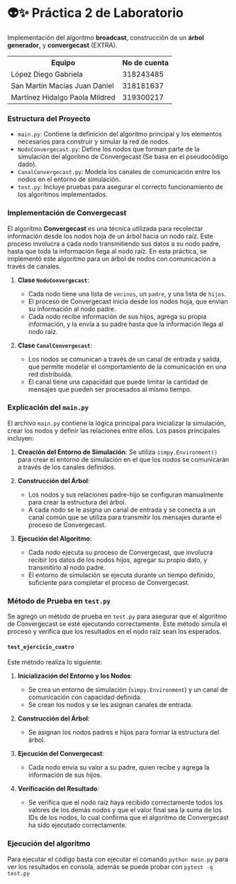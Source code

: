 # 👽✨ Práctica 2 de Laboratorio

Implementación del algoritmo **broadcast**, construcción de un **árbol generador**, y **convergecast** (EXTRA).

<table>
    <tr>
        <th>Equipo</th>
        <th>No de cuenta</th>
    </tr>
    <tr>
        <td>López Diego Gabriela</td>
        <td>318243485</td>
    </tr>
    <tr>
        <td>San Martín Macías Juan Daniel</td>
        <td>318181637</td>
    </tr>
    <tr>
        <td>Martínez Hidalgo Paola Mildred</td>
        <td>319300217</td>
    </tr>
</table>

### Estructura del Proyecto

- `main.py`: Contiene la definición del algoritmo principal y los elementos necesarios para construir y simular la red de nodos.
- `NodoConvergecast.py`: Define los nodos que forman parte de la simulación del algoritmo de Convergecast (Se basa en el pseudocódigo dado).
- `CanalConvergecast.py`: Modela los canales de comunicación entre los nodos en el entorno de simulación.
- `test.py`: Incluye pruebas para asegurar el correcto funcionamiento de los algoritmos implementados.

### Implementación de Convergecast

El algoritmo **Convergecast** es una técnica utilizada para recolectar información desde los nodos hoja de un árbol hacia un nodo raíz. Este proceso involucra a cada nodo transmitiendo sus datos a su nodo padre, hasta que toda la información llega al nodo raíz. En esta práctica, se implementó este algoritmo para un árbol de nodos con comunicación a través de canales.

1. **Clase `NodoConvergecast`**:
   - Cada nodo tiene una lista de `vecinos`, un `padre`, y una lista de `hijos`.
   - El proceso de Convergecast inicia desde los nodos hoja, que envían su información al nodo padre.
   - Cada nodo recibe información de sus hijos, agrega su propia información, y la envía a su padre hasta que la información llega al nodo raíz.

2. **Clase `CanalConvergecast`**:
   - Los nodos se comunican a través de un canal de entrada y salida, que permite modelar el comportamiento de la comunicación en una red distribuida.
   - El canal tiene una capacidad que puede limitar la cantidad de mensajes que pueden ser procesados al mismo tiempo.

### Explicación del `main.py`

El archivo `main.py` contiene la lógica principal para inicializar la simulación, crear los nodos y definir las relaciones entre ellos. Los pasos principales incluyen:

1. **Creación del Entorno de Simulación**:
   Se utiliza `simpy.Environment()` para crear el entorno de simulación en el que los nodos se comunicarán a través de los canales definidos.

2. **Construcción del Árbol**:
   - Los nodos y sus relaciones padre-hijo se configuran manualmente para crear la estructura del árbol.
   - A cada nodo se le asigna un canal de entrada y se conecta a un canal común que se utiliza para transmitir los mensajes durante el proceso de Convergecast.

3. **Ejecución del Algoritmo**:
   - Cada nodo ejecuta su proceso de Convergecast, que involucra recibir los datos de los nodos hijos, agregar su propio dato, y transmitirlo al nodo padre.
   - El entorno de simulación se ejecuta durante un tiempo definido, suficiente para completar el proceso de Convergecast.

### Método de Prueba en `test.py`

Se agregó un método de prueba en `test.py` para asegurar que el algoritmo de Convergecast se esté ejecutando correctamente. Este método simula el proceso y verifica que los resultados en el nodo raíz sean los esperados.

#### `test_ejercicio_cuatro`

Este método realiza lo siguiente:

1. **Inicialización del Entorno y los Nodos**:
   - Se crea un entorno de simulación (`simpy.Environment`) y un canal de comunicación con capacidad definida.
   - Se crean los nodos y se les asignan canales de entrada.

2. **Construcción del Árbol**:
   - Se asignan los nodos padres e hijos para formar la estructura del árbol.

3. **Ejecución del Convergecast**:
   - Cada nodo envía su valor a su padre, quien recibe y agrega la información de sus hijos.

4. **Verificación del Resultado**:
   - Se verifica que el nodo raíz haya recibido correctamente todos los valores de los demás nodos y que el valor final sea la suma de los IDs de los nodos, lo cual confirma que el algoritmo de Convergecast ha sido ejecutado correctamente.

### Ejecución del algoritmo
Para ejecutar el código basta con ejecutar el comando `python main.py` para ver los resultados en consola, además se puede probar con `pytest -q test.py`

